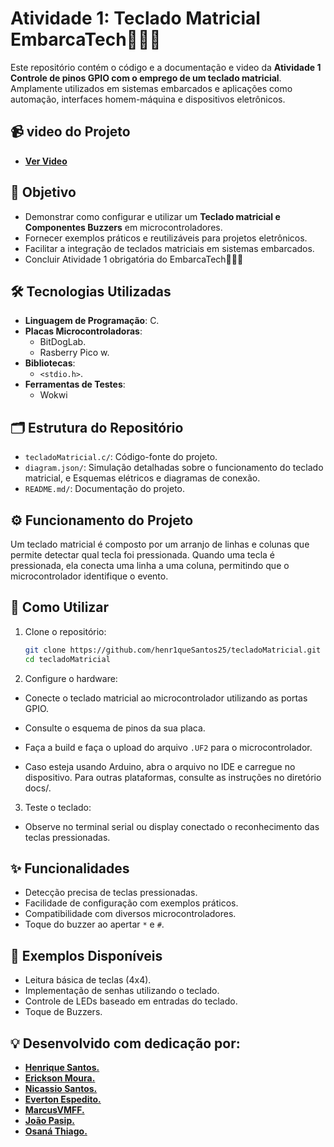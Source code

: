 # Atividade 1: Teclado Matricial EmbarcaTech👨🏻‍💻

Este repositório contém o código e a documentação e video da **Atividade 1 Controle de pinos GPIO com o
emprego de um teclado matricial**. Amplamente utilizados em sistemas embarcados e aplicações como automação, interfaces homem-máquina e dispositivos eletrônicos.
## 📹 video do Projeto
- **[Ver Video](https://drive.google.com/file/d/1cnQETIMx6UbuKRw7zj2zeR4Z1mioxkMB/view?usp=sharing)**

## 🎯 Objetivo

- Demonstrar como configurar e utilizar um **Teclado matricial e Componentes Buzzers** em microcontroladores.
- Fornecer exemplos práticos e reutilizáveis para projetos eletrônicos.
- Facilitar a integração de teclados matriciais em sistemas embarcados.
- Concluir Atividade 1 obrigatória do EmbarcaTech👨🏻‍💻

## 🛠️ Tecnologias Utilizadas

- **Linguagem de Programação**: C.
- **Placas Microcontroladoras**:
  - BitDogLab.
  - Rasberry Pico w.
- **Bibliotecas**:
  - `<stdio.h>`.
- **Ferramentas de Testes**:
  - Wokwi

## 🗂️ Estrutura do Repositório

- `tecladoMatricial.c/`: Código-fonte do projeto.
- `diagram.json/`: Simulação detalhadas sobre o funcionamento do teclado matricial, e Esquemas elétricos e diagramas de conexão.
- `README.md/`: Documentação do projeto.

## ⚙️ Funcionamento do Projeto

Um teclado matricial é composto por um arranjo de linhas e colunas que permite detectar qual tecla foi pressionada. Quando uma tecla é pressionada, ela conecta uma linha a uma coluna, permitindo que o microcontrolador identifique o evento.


## 🚀 Como Utilizar

1. Clone o repositório:
   ```bash
   git clone https://github.com/henr1queSantos25/tecladoMatricial.git
   cd tecladoMatricial
2. Configure o hardware:
-  Conecte o teclado matricial ao microcontrolador utilizando as portas GPIO.
- Consulte o esquema de pinos da sua placa.
- Faça a build e faça o upload do arquivo `.UF2` para o microcontrolador.

- Caso esteja usando Arduino, abra o arquivo no IDE e carregue no dispositivo.
Para outras plataformas, consulte as instruções no diretório docs/.

3. Teste o teclado:
- Observe no terminal serial ou display conectado o reconhecimento das teclas pressionadas.

## ✨ Funcionalidades

- Detecção precisa de teclas pressionadas.
- Facilidade de configuração com exemplos práticos.
- Compatibilidade com diversos microcontroladores.
- Toque do buzzer ao apertar `*` e `#`.
## 🔧 Exemplos Disponíveis
- Leitura básica de teclas (4x4).
- Implementação de senhas utilizando o teclado.
- Controle de LEDs baseado em entradas do teclado.
- Toque de Buzzers.


## 💡 Desenvolvido com dedicação por:
- **[Henrique Santos.](https://github.com/henr1queSantos25)**
- **[Erickson Moura.](https://github.com/ericksonsmoura)**
- **[Nicassio Santos.](https://github.com/nicassiosantos)**
- **[Everton Espedito.](https://github.com/EvertonEspedito)**
- **[MarcusVMFF.](https://github.com/MarcusVMFF)**
- **[João Pasip.](https://github.com/joao-pasip)**
- **[Osaná Thiago.](https://github.com/OsanaThiago)**
